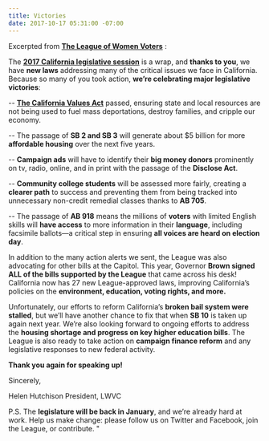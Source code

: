 ```yaml
---
title: Victories
date: 2017-10-17 05:31:00 -07:00
---
```


Excerpted from [**The League of Women Voters**](https://lwvc.org/) :

The [**2017 California legislative session**](http://www.mercurynews.com/2017/09/14/liveblog-california-legislature-takes-on-big-bills-in-end-of-session-crunch/) is a wrap, and **thanks to you**, we have **new laws** addressing many of the critical issues we face in California. Because so many of you took action, **we’re celebrating major legislative victories**:

-- [**The California Values Act**](https://leginfo.legislature.ca.gov/faces/billNavClient.xhtml?bill_id=201720180SB54) passed, ensuring state and local resources are not being used to fuel mass deportations, destroy families, and cripple our economy. 

-- The passage of **SB 2 and SB 3** will generate about $5 billion for more **affordable housing** over the next five years. 
 
-- **Campaign ads** will have to identify their **big money donors** prominently on tv, radio, online, and in print with the passage of the **Disclose Act**.

-- **Community college students** will be assessed more fairly, creating a **clearer path** to success and preventing them from being tracked into unnecessary non-credit remedial classes thanks to **AB 705**.

-- The passage of **AB 918** means the millions of **voters** with limited English skills will **have access** to more information in their **language**, including facsimile ballots—a critical step in ensuring **all voices are heard on election day**. 

In addition to the many action alerts we sent, the League was also advocating for other bills at the Capitol. This year, Governor **Brown signed ALL of the bills supported by the League** that came across his desk! California now has 27 new League-approved laws, improving California’s policies on the **environment, education, voting rights, and more.**

Unfortunately, our efforts to reform California’s **broken bail system were stalled**, but we’ll have another chance to fix that when **SB 10** is taken up again next year. We’re also looking forward to ongoing efforts to address the **housing shortage and progress on key higher education bills**. The League is also ready to take action on **campaign finance reform** and any legislative responses to new federal activity. 

**Thank you again for speaking up!**   

Sincerely,

Helen Hutchison
President, LWVC

P.S. The **legislature will be back in January**, and we’re already hard at work. Help us make change: please follow us on Twitter and Facebook, join the League, or contribute.  "

